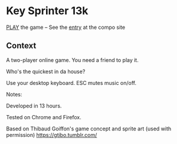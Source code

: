 # Key Sprinter 13k

[PLAY](https://key-sprinter-13k.herokuapp.com/) the game – See the [entry](http://js13kgames.com/entries/key-sprinter-13k) at the compo site

## Context

A two-player online game. You need a friend to play it.

Who's the quickest in da house?

Use your desktop keyboard. ESC mutes music on/off.

Notes:

Developed in 13 hours.

Tested on Chrome and Firefox.

Based on Thibaud Goiffon's game concept and sprite art (used with permission)
https://gtibo.tumblr.com/

